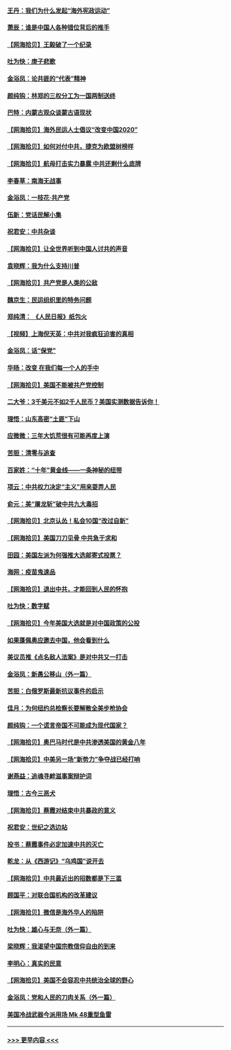#### [王丹：我们为什么发起“海外宪政运动”](../pages/nsc993/n12380286.md?t=09051102) 
#### [萧辰：谁是中国人各种错位背后的推手](../pages/nsc993/n12379800.md?t=09051102) 
#### [【网海拾贝】王毅破了一个纪录](../pages/nsc993/n12379251.md?t=09051102) 
#### [吐为快：庚子悲歌](../pages/nsc993/n12378821.md?t=09051102) 
#### [金浴凤：论共匪的“代表”精神](../pages/nsc993/n12377546.md?t=09051102) 
#### [颜纯钩：林郑的三权分工为一国两制送终](../pages/nsc993/n12377306.md?t=09051102) 
#### [巴特：内蒙古观众谈蒙古语现状](../pages/nsc993/n12376923.md?t=09051102) 
#### [【网海拾贝】海外民运人士倡议“改变中国2020”](../pages/nsc993/n12376682.md?t=09051102) 
#### [【网海拾贝】如何对付中共，捷克为欧盟树榜样](../pages/nsc993/n12374209.md?t=09051102) 
#### [【网海拾贝】航母打击实力暴露 中共还剩什么底牌](../pages/nsc993/n12371825.md?t=09051102) 
#### [李春草：南海无战事](../pages/nsc993/n12371159.md?t=09051102) 
#### [金浴凤：一枝花·共产党](../pages/nsc993/n12368757.md?t=09051102) 
#### [伍新：党话民解小集](../pages/nsc993/n12366907.md?t=09051102) 
#### [祝君安：中共杂谈](../pages/nsc993/n12366076.md?t=09051102) 
#### [【网海拾贝】让全世界听到中国人讨共的声音](../pages/nsc993/n12365569.md?t=09051102) 
#### [袁晓辉：我为什么支持川普](../pages/nsc993/n12362670.md?t=09051102) 
#### [【网海拾贝】共产党是人类的公敌](../pages/nsc993/n12363182.md?t=09051102) 
#### [魏京生：民运组织里的特务问题](../pages/nsc993/n12363010.md?t=09051102) 
#### [郑纯清： 《人民日报》纸包火](../pages/nsc993/n12362706.md?t=09051102) 
#### [【视频】上海倪天英：中共对我疯狂迫害的真相](../pages/nsc993/n12356341.md?t=09051102) 
#### [金浴凤：话“保党”](../pages/nsc993/n12361867.md?t=09051102) 
#### [华旸：改变 在我们每一个人的手中](../pages/nsc993/n12361774.md?t=09051102) 
#### [【网海拾贝】美国不能被共产党控制](../pages/nsc993/n12360271.md?t=09051102) 
#### [二大爷：3千美元不如2千人民币？美国实测数据告诉你！](../pages/nsc993/n12358563.md?t=09051102) 
#### [理悟：山东高密“土匪”下山](../pages/nsc993/n12358535.md?t=09051102) 
#### [应微微：三年大饥荒很有可能再度上演](../pages/nsc993/n12358523.md?t=09051102) 
#### [苦胆：清零与追查](../pages/nsc993/n12358501.md?t=09051102) 
#### [百家姓：“十年”黄金线——一条神秘的纽带](../pages/nsc993/n12358319.md?t=09051102) 
#### [项云：中共权力决定“主义”用来耍弄人民](../pages/nsc993/n12358172.md?t=09051102) 
#### [俞元：美“屠龙斩”破中共九大毒招](../pages/nsc993/n12357822.md?t=09051102) 
#### [【网海拾贝】北京认怂！私会10国“改过自新”](../pages/nsc993/n12357784.md?t=09051102) 
#### [【网海拾贝】美国刀刀见骨 中共急于求和](../pages/nsc993/n12355511.md?t=09051102) 
#### [田园：美国左派为何强推大选邮寄式投票？](../pages/nsc993/n12352963.md?t=09051102) 
#### [海网：疫苗鬼速品](../pages/nsc993/n12354438.md?t=09051102) 
#### [【网海拾贝】退出中共，才能回到人民的怀抱](../pages/nsc993/n12352634.md?t=09051102) 
#### [吐为快：数字赋](../pages/nsc993/n12352317.md?t=09051102) 
#### [【网海拾贝】今年美国大选就是对中国政策的公投](../pages/nsc993/n12350973.md?t=09051102) 
#### [如果蓬佩奥应邀去中国，他会看到什么](../pages/nsc993/n12350945.md?t=09051102) 
#### [美议员推《点名敌人法案》是对中共又一打击](../pages/nsc993/n12350765.md?t=09051102) 
#### [金浴凤：新愚公移山（外一篇）](../pages/nsc993/n12350253.md?t=09051102) 
#### [苦胆：白俄罗斯最新抗议事件的启示](../pages/nsc993/n12349989.md?t=09051102) 
#### [佳月：为何纽约总检察长要解散全美步枪协会](../pages/nsc993/n12349939.md?t=09051102) 
#### [颜纯钩：一个谎言帝国不可能成为现代国家？](../pages/nsc993/n12349898.md?t=09051102) 
#### [【网海拾贝】奥巴马时代是中共渗透美国的黄金八年](../pages/nsc993/n12349284.md?t=09051102) 
#### [【网海拾贝】中美另一场“新势力”争夺战已经打响](../pages/nsc993/n12346998.md?t=09051102) 
#### [谢燕益：追魂寻衅滋事案辩护词](../pages/nsc993/n12346892.md?t=09051102) 
#### [理悟：古今三恶犬](../pages/nsc993/n12345190.md?t=09051102) 
#### [【网海拾贝】蔡霞对结束中共暴政的意义](../pages/nsc993/n12344263.md?t=09051102) 
#### [祝君安：世纪之选边站](../pages/nsc993/n12342382.md?t=09051102) 
#### [投书：蔡霞事件必定加速中共的灭亡](../pages/nsc993/n12341881.md?t=09051102) 
#### [乾龙：从《西游记》“乌鸡国”说开去](../pages/nsc993/n12341690.md?t=09051102) 
#### [【网海拾贝】中共最近出的招数都是下三滥](../pages/nsc993/n12341593.md?t=09051102) 
#### [顾国平：对联合国机构的改革建议](../pages/nsc993/n12339928.md?t=09051102) 
#### [【网海拾贝】微信是海外华人的陷阱](../pages/nsc993/n12338868.md?t=09051102) 
#### [吐为快：雄心与无奈（外一篇）](../pages/nsc993/n12338132.md?t=09051102) 
#### [梁晓辉：我渴望中国宗教信仰自由的到来](../pages/nsc993/n12336657.md?t=09051102) 
#### [李明心：真实的民意](../pages/nsc993/n12336089.md?t=09051102) 
#### [【网海拾贝】美国不会容忍中共统治全球的野心](../pages/nsc993/n12336063.md?t=09051102) 
#### [金浴凤：党和人民的刀肉关系（外一篇）](../pages/nsc993/n12335834.md?t=09051102) 
#### [美国冷战武器今派用场 Mk 48重型鱼雷](../pages/nsc993/n12335354.md?t=09051102) 

----
#### [ >>> 更早内容 <<< ](../indexes/nsc993-earlier.md)
